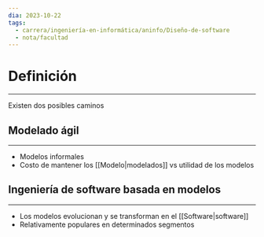 ```yaml
---
dia: 2023-10-22
tags:
  - carrera/ingeniería-en-informática/aninfo/Diseño-de-software
  - nota/facultad
---
```

# Definición
---
Existen dos posibles caminos 

## Modelado ágil
---
* Modelos informales
* Costo de mantener los [[Modelo|modelados]] vs utilidad de los modelos

## Ingeniería de software basada en modelos
---
* Los modelos evolucionan y se transforman en el [[Software|software]]
* Relativamente populares en determinados segmentos

